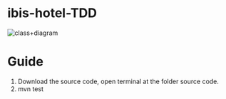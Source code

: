 # ibis-hotel-TDD


![class+diagram](https://github.com/lebronjamesuit/ibis-hotel-service-TDD-BDD/assets/11584601/965a300b-b0f4-4e62-aae7-30f3953baf51)



# Guide

1. Download the source code, open terminal at the folder source code.
2. mvn test
   
